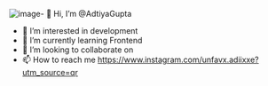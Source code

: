 ![image](https://github.com/AdtiyaGupta/AdtiyaGupta/assets/155718055/e94a97ea-00fa-4fa7-8250-013d8602a246)- 👋 Hi, I’m @AdtiyaGupta
- 👀 I’m interested in development
- 🌱 I’m currently learning Frontend
- 💞️ I’m looking to collaborate on 
- 📫 How to reach me https://www.instagram.com/unfavx.adiixxe?utm_source=qr


<!---
AdtiyaGupta/AdtiyaGupta is a ✨ special ✨ repository because its `README.md` (this file) appears on your GitHub profile.
You can click the Preview link to take a look at your changes.
--->
